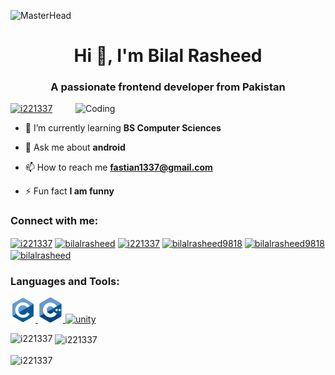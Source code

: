 ![MasterHead](https://1.bp.blogspot.com/-7A4WynwLsMw/XbBpCXG8fHI/AAAAAAAAMt4/uOa1bpLskYgrwGbllhSu2SDj_Mig8SXJQCLcBGAsYHQ/s1600/2000_600px.gif)

<h1 align="center">Hi 👋, I'm Bilal Rasheed</h1>
<h3 align="center">A passionate frontend developer from Pakistan</h3>
<img align="right" alt="Coding" width="400" src="https://cdn.dribbble.com/users/1162077/screenshots/3848914/programmer.gif">

<p align="left"> <a href="https://twitter.com/i221337" target="blank"><img src="https://img.shields.io/twitter/follow/i221337?logo=twitter&style=for-the-badge" alt="i221337" /></a> </p>

- 🌱 I’m currently learning **BS Computer Sciences**

- 💬 Ask me about **android**

- 📫 How to reach me **fastian1337@gmail.com**

- ⚡ Fun fact **I am funny**

<h3 align="left">Connect with me:</h3>
<p align="left">
<a href="https://twitter.com/i221337" target="blank"><img align="center" src="https://raw.githubusercontent.com/rahuldkjain/github-profile-readme-generator/master/src/images/icons/Social/twitter.svg" alt="i221337" height="30" width="40" /></a>
<a href="https://linkedin.com/in/bilalrasheed" target="blank"><img align="center" src="https://raw.githubusercontent.com/rahuldkjain/github-profile-readme-generator/master/src/images/icons/Social/linked-in-alt.svg" alt="bilalrasheed" height="30" width="40" /></a>
<a href="https://kaggle.com/i221337" target="blank"><img align="center" src="https://raw.githubusercontent.com/rahuldkjain/github-profile-readme-generator/master/src/images/icons/Social/kaggle.svg" alt="i221337" height="30" width="40" /></a>
<a href="https://fb.com/bilalrasheed9818" target="blank"><img align="center" src="https://raw.githubusercontent.com/rahuldkjain/github-profile-readme-generator/master/src/images/icons/Social/facebook.svg" alt="bilalrasheed9818" height="30" width="40" /></a>
<a href="https://instagram.com/bilalrasheed9818" target="blank"><img align="center" src="https://raw.githubusercontent.com/rahuldkjain/github-profile-readme-generator/master/src/images/icons/Social/instagram.svg" alt="bilalrasheed9818" height="30" width="40" /></a>
<a href="https://discord.gg/bilalrasheed" target="blank"><img align="center" src="https://raw.githubusercontent.com/rahuldkjain/github-profile-readme-generator/master/src/images/icons/Social/discord.svg" alt="bilalrasheed" height="30" width="40" /></a>
</p>

<h3 align="left">Languages and Tools:</h3>
<p align="left"> <a href="https://www.cprogramming.com/" target="_blank" rel="noreferrer"> <img src="https://raw.githubusercontent.com/devicons/devicon/master/icons/c/c-original.svg" alt="c" width="40" height="40"/> </a> <a href="https://www.w3schools.com/cpp/" target="_blank" rel="noreferrer"> <img src="https://raw.githubusercontent.com/devicons/devicon/master/icons/cplusplus/cplusplus-original.svg" alt="cplusplus" width="40" height="40"/> </a> <a href="https://unity.com/" target="_blank" rel="noreferrer"> <img src="https://www.vectorlogo.zone/logos/unity3d/unity3d-icon.svg" alt="unity" width="40" height="40"/> </a> </p>

<p><img align="left" src="https://github-readme-stats.vercel.app/api/top-langs?username=i221337&show_icons=true&locale=en&layout=compact" alt="i221337" /></p>

<p>&nbsp;<img align="center" src="https://github-readme-stats.vercel.app/api?username=i221337&show_icons=true&locale=en" alt="i221337" /></p>

<p><img align="center" src="https://github-readme-streak-stats.herokuapp.com/?user=i221337&" alt="i221337" /></p>

